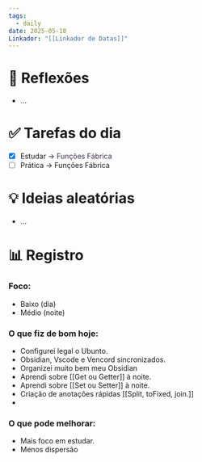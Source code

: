 ```yaml
---
tags:
  - daily
date: 2025-05-18
Linkador: "[[Linkador de Datas]]"
---
```


# 🧠 Reflexões
- ...

# ✅ Tarefas do dia
- [x] Estudar -> <font color="#3f3151">Funções Fábrica</font>
- [ ] Prática -> Funções Fábrica

# 💡 Ideias aleatórias
- ...

# 📊 Registro

### Foco: 
- Baixo (dia)
- Médio (noite)

### O que fiz de bom hoje:
- Configurei legal o Ubunto.
- Obsidian, Vscode e Vencord sincronizados.
- Organizei muito bem meu Obsidian
- Aprendi sobre [[Get ou Getter]] à noite.
- Aprendi sobre [[Set ou Setter]] à noite.
- Criação de anotações rápidas [[Split, toFixed, join.]]
- 

### O que pode melhorar:
- Mais foco em estudar.
- Menos dispersão